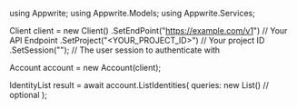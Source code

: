 using Appwrite;
using Appwrite.Models;
using Appwrite.Services;

Client client = new Client()
    .SetEndPoint("https://example.com/v1") // Your API Endpoint
    .SetProject("<YOUR_PROJECT_ID>") // Your project ID
    .SetSession(""); // The user session to authenticate with

Account account = new Account(client);

IdentityList result = await account.ListIdentities(
    queries: new List<string>() // optional
);